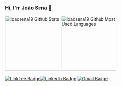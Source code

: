 ### Hi, I'm João Sena 👋

 <div>
  <a href="https://github.com/joaosena19">
  <img height="180em" alt="joaosena19 Github Stats" src="https://github-readme-stats.vercel.app/api?username=joaosena19&show_icons=true&theme=nord&include_all_commits=true&count_private=true"/>
  <img height="180em" alt="joaosena19 Github Most Used Languages" src="https://github-readme-stats.vercel.app/api/top-langs/?username=joaosena19&layout=compact&langs_count=7&theme=nord"/>
</div>

[![Linktree Badge](https://img.shields.io/badge/linktree-39E09B?style=for-the-badge&logo=linktree&logoColor=white)](https://linktr.ee/joaosena19)[![Linkedin Badge](https://img.shields.io/badge/-LinkedIn-%230077B5?style=for-the-badge&logo=linkedin&logoColor=white)](https://www.linkedin.com/in/joaosena19/) [![Gmail Badge](https://img.shields.io/badge/-Gmail-%23333?style=for-the-badge&logo=gmail&logoColor=white)](mailto:joaosenadainese@gmail.com)


<!--
**joaosena19/joaosena19** is a ✨ _special_ ✨ repository because its `README.md` (this file) appears on your GitHub profile.

Here are some ideas to get you started:

- 🔭 I’m currently working on ...
- 🌱 I’m currently learning ...
- 👯 I’m looking to collaborate on ...
- 🤔 I’m looking for help with ...
- 💬 Ask me about ...
- 📫 How to reach me: ...
- 😄 Pronouns: ...
- ⚡ Fun fact: ...
-->
